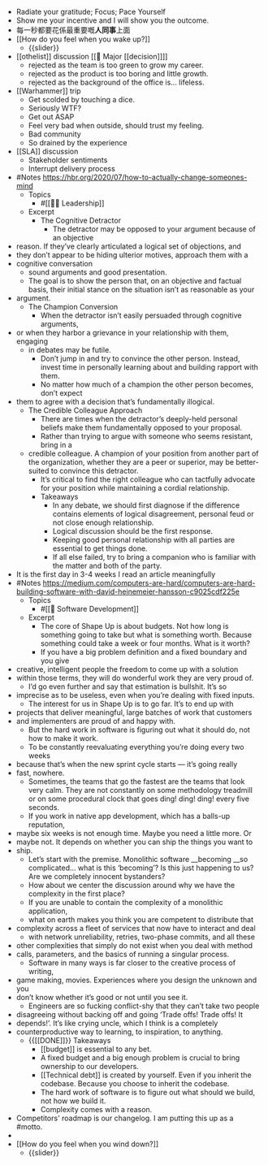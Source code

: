 - Radiate your gratitude; Focus; Pace Yourself
- Show me your incentive and I will show you the outcome.
- 每一秒都要花係最重要嘅**人同事**上面
- [[How do you feel when you wake up?]]
    - {{slider}}
- [[othelist]] discussion [[🎯 Major [[decision]]]]
    - rejected as the team is too green to grow my career.
    - rejected as the product is too boring and little growth.
    - rejected as the background of the office is... lifeless.
- [[Warhammer]] trip
    - Get scolded by touching a dice.
    - Seriously WTF?
    - Get out ASAP
    - Feel very bad when outside, should trust my feeling.
    - Bad community
    - So drained by the experience
- [[SLA]] discussion
    - Stakeholder sentiments
    - Interrupt delivery process
- #Notes https://hbr.org/2020/07/how-to-actually-change-someones-mind
    - Topics
        - #[[☝🏻 Leadership]]
    - Excerpt
        - The Cognitive Detractor
            - The detractor may be opposed to your argument because of an objective 
- reason. If they’ve clearly articulated a logical set of objections, and 
- they don’t appear to be hiding ulterior motives, approach them with a 
- cognitive conversation
    - sound arguments and good presentation.
    - The goal is to show the person that, on an objective and factual basis, their initial stance on the situation isn’t as reasonable as your 
- argument.
    - The Champion Conversion
        - When the detractor isn’t easily persuaded through cognitive arguments, 
- or when they harbor a grievance in your relationship with them, engaging
    - in debates may be futile.
        - Don’t jump in and try to convince the other person. Instead, invest time in personally learning about and building rapport with them.
        - No matter how much of a champion the other person becomes, don’t expect 
- them to agree with a decision that’s fundamentally illogical.
    - The Credible Colleague Approach
        - There are times when the detractor’s deeply-held personal beliefs make them fundamentally opposed to your proposal.
        - Rather than trying to argue with someone who seems resistant, bring in a
    - credible colleague. A champion of your position from another part of the organization, whether they are a peer or superior, may be better-suited to convince this detractor.
        - It’s critical to find the right colleague who can tactfully advocate for your position while maintaining a cordial relationship.
        - Takeaways 
            - In any debate, we should first diagnose if the difference contains elements of logical disagreement, personal feud or not close enough relationship.
            - Logical discussion should be the first response.
            - Keeping good personal relationship with all parties are essential to get things done.
            - If all else failed, try to bring a companion who is familiar with the matter and both of the party. 
- It is the first day in 3-4 weeks I read an article meaningfully
- #Notes https://medium.com/computers-are-hard/computers-are-hard-building-software-with-david-heinemeier-hansson-c9025cdf225e 
    - Topics
        - #[[🔢 Software Development]]
    - Excerpt
        - The core of Shape Up is about budgets. Not how long is something going to take but what is something worth. Because something could take a week or four months. What is it worth?
        - If you have a big problem definition and a fixed boundary and you give 
- creative, intelligent people the freedom to come up with a solution 
- within those terms, they will do wonderful work they are very proud of.
    - I’d go even further and say that estimation is bullshit. It’s so 
- imprecise as to be useless, even when you’re dealing with fixed inputs.
    - The interest for us in Shape Up is to go far. It’s to end up with 
- projects that deliver meaningful, large batches of work that customers 
- and implementers are proud of and happy with.
    - But the hard work in software is figuring out what it should do, not how to make it work.
    - To be constantly reevaluating everything you’re doing every two weeks 
- because that’s when the new sprint cycle starts — it’s going really 
- fast, nowhere.
    - Sometimes, the teams that go the fastest are the teams that look very calm. They are not constantly on some methodology treadmill or on some procedural clock that goes ding! ding! ding! every five seconds.
    - If you work in native app development, which has a balls-up reputation, 
- maybe six weeks is not enough time. Maybe you need a little more. Or 
- maybe not. It depends on whether you can ship the things you want to 
- ship.
    - Let’s start with the premise. Monolithic software __becoming __so complicated… what is this ‘becoming’? Is this just happening to us? Are we completely innocent bystanders?
    - How about we center the discussion around why we have the complexity in the first place?
    - If you are unable to contain the complexity of a monolithic application,
    - what on earth makes you think you are competent to distribute that 
- complexity across a fleet of services that now have to interact and deal
    - with network unreliability, retries, two-phase commits, and all these 
- other complexities that simply do not exist when you deal with method 
- calls, parameters, and the basics of running a singular process.
    - Software in many ways is far closer to the creative process of writing, 
- game making, movies. Experiences where you design the unknown and you 
- don’t know whether it’s good or not until you see it.
    - Engineers are so fucking conflict-shy that they can’t take two people 
- disagreeing without backing off and going ‘Trade offs! Trade offs! It 
- depends!’. It’s like crying uncle, which I think is a completely 
- counterproductive way to learning, to inspiration, to anything.
    - {{[[DONE]]}}  Takeaways
        - [[budget]] is essential to any bet.
        - A fixed budget and a big enough problem is crucial to bring ownership to our developers. 
        - [[Technical debt]] is created by yourself. Even if you inherit the codebase. Because you choose to inherit the codebase.
        - The hard work of software is to figure out what should we build, not how we build it.
        - Complexity comes with a reason.
- Competitors' roadmap is our changelog. I am putting this up as a #motto.
- 
- [[How do you feel when you wind down?]]
    - {{slider}}
